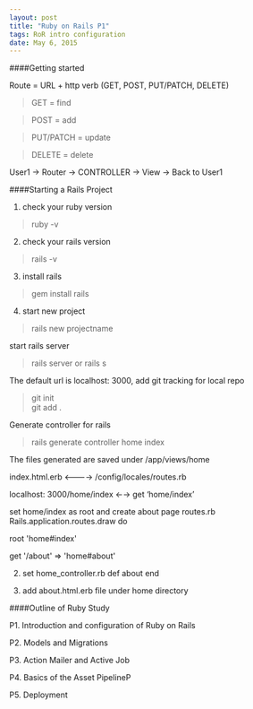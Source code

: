```yaml
---
layout: post
title: "Ruby on Rails P1"
tags: RoR intro configuration
date: May 6, 2015
---
```

####Getting started

Route = URL + http verb (GET, POST, PUT/PATCH, DELETE)
>GET = find

>POST = add

>PUT/PATCH = update

>DELETE = delete


User1 → Router → CONTROLLER → View → Back to User1

####Starting a Rails Project

1. check your ruby version 
>ruby -v

2. check your rails version 
>rails -v

3. install rails 
>gem install rails

4. start new project 
>rails new projectname

   start rails server
>rails server or rails s

The default url is localhost: 3000, add git tracking for local repo
>git init    
>git add .

Generate controller for rails
>rails generate controller home index

The files generated are saved under 
/app/views/home

index.html.erb <----> /config/locales/routes.rb
  
localhost: 3000/home/index   ←→   get ‘home/index’

set home/index as root and create about page
routes.rb
Rails.application.routes.draw do
  
  root 'home#index'

  get '/about' => 'home#about'
  
2. set home_controller.rb
  def about
  end
  
3. add about.html.erb file under home directory


####Outline of Ruby Study

P1. Introduction and configuration of Ruby on Rails

P2. Models and Migrations

P3. Action Mailer and Active Job

P4. Basics of the Asset PipelineP

P5. Deployment 
